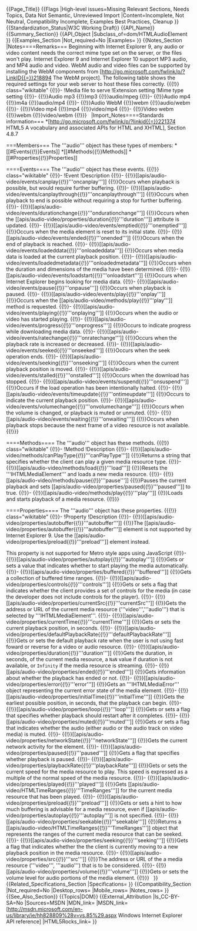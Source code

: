 {{Page_Title}}
{{Flags
|High-level issues=Missing Relevant Sections, Needs Topics, Data Not Semantic, Unreviewed Import
|Content=Incomplete, Not Neutral, Compatibility Incomplete, Examples Best Practices, Cleanup
}}
{{Standardization_Status|W3C Working Draft}}
{{API_Name}}
{{Summary_Section}}
{{API_Object
|Subclass_of=dom/HTMLAudioElement
}}
{{Examples_Section
|Not_required=No
|Examples=
}}
{{Notes_Section
|Notes====Remarks===
Beginning with Internet Explorer 9, any audio or video content needs  the correct mime type set on the server, or the files won't play. Internet Explorer 9 and  Internet Explorer 10 support MP3 audio, and  MP4 audio and video. WebM audio and video files can be supported by installing the WebM components from [http://go.microsoft.com/fwlink/p/?LinkID{{=}}218894 The WebM project]. The following table shows the required settings for your web server to host these files correctly.
{{{!}} class="wikitable"
{{!}}-
!Media file to serve
!Extension setting
!Mime type setting
{{!}}-
{{!}}Audio mp3
{{!}}mp3
{{!}}audio/mpeg
{{!}}-
{{!}}Audio mp4
{{!}}m4a
{{!}}audio/mp4
{{!}}-
{{!}}Audio WebM
{{!}}webm
{{!}}audio/webm
{{!}}-
{{!}}Video mp4
{{!}}mp4
{{!}}video/mp4
{{!}}-
{{!}}Video webm
{{!}}webm
{{!}}video/webm
{{!}}}
 
|Import_Notes====Standards information===
*[http://go.microsoft.com/fwlink/p/?linkid{{=}}221374 HTML5 A vocabulary and associated APIs for HTML and XHTML], Section 4.8.7


===Members===
The '''audio''' object has these types of members:
*[[#Events{{!}}Events]]
*[[#Methods{{!}}Methods]]
*[[#Properties{{!}}Properties]]


====Events====
The '''audio''' object has these events.
{{{!}} class="wikitable"
{{!}}-
!Event
!Description
{{!}}-
{{!}}[[apis/audio-video/events/canplay{{!}}'''oncanplay''']]
{{!}}Occurs when playback is possible, but would require further buffering.
{{!}}-
{{!}}[[apis/audio-video/events/canplaythrough{{!}}'''oncanplaythrough''']]
{{!}}Occurs when playback to end is possible without requiring a stop for further buffering.
{{!}}-
{{!}}[[apis/audio-video/events/durationchange{{!}}'''ondurationchange''']]
{{!}}Occurs when the [[apis/audio-video/properties/duration{{!}}'''duration''']] attribute is updated.
{{!}}-
{{!}}[[apis/audio-video/events/emptied{{!}}'''onemptied''']]
{{!}}Occurs when the media element is reset to its initial state.
{{!}}-
{{!}}[[apis/audio-video/events/ended{{!}}'''onended''']]
{{!}}Occurs when the end of playback is reached.
{{!}}-
{{!}}[[apis/audio-video/events/loadeddata{{!}}'''onloadeddata''']]
{{!}}Occurs when media data is loaded at the current playback position.
{{!}}-
{{!}}[[apis/audio-video/events/loadedmetadata{{!}}'''onloadedmetadata''']]
{{!}}Occurs when the duration and dimensions of the media have been determined.
{{!}}-
{{!}}[[apis/audio-video/events/loadstart{{!}}'''onloadstart''']]
{{!}}Occurs when Internet Explorer begins looking for media data.
{{!}}-
{{!}}[[apis/audio-video/events/pause{{!}}'''onpause''']]
{{!}}Occurs when playback is paused.
{{!}}-
{{!}}[[apis/audio-video/events/play{{!}}'''onplay''']]
{{!}}Occurs when the [[apis/audio-video/methods/play{{!}}'''play''']] method is requested.
{{!}}-
{{!}}[[apis/audio-video/events/playing{{!}}'''onplaying''']]
{{!}}Occurs when the audio or video has started playing.
{{!}}-
{{!}}[[apis/audio-video/events/progress{{!}}'''onprogress''']]
{{!}}Occurs to indicate progress while downloading media data.
{{!}}-
{{!}}[[apis/audio-video/events/ratechange{{!}}'''onratechange''']]
{{!}}Occurs when the playback rate is increased or decreased.
{{!}}-
{{!}}[[apis/audio-video/events/seeked{{!}}'''onseeked''']]
{{!}}Occurs when the seek operation ends.
{{!}}-
{{!}}[[apis/audio-video/events/seeking{{!}}'''onseeking''']]
{{!}}Occurs when the current playback position is moved.
{{!}}-
{{!}}[[apis/audio-video/events/stalled{{!}}'''onstalled''']]
{{!}}Occurs when the download has stopped.
{{!}}-
{{!}}[[apis/audio-video/events/suspend{{!}}'''onsuspend''']]
{{!}}Occurs if the load operation has been intentionally halted.
{{!}}-
{{!}}[[apis/audio-video/events/timeupdate{{!}}'''ontimeupdate''']]
{{!}}Occurs to indicate the current playback position.
{{!}}-
{{!}}[[apis/audio-video/events/volumechange{{!}}'''onvolumechange''']]
{{!}}Occurs when the volume is changed, or playback is muted or unmuted.
{{!}}-
{{!}}[[apis/audio-video/events/waiting{{!}}'''onwaiting''']]
{{!}}Occurs when playback stops because the next frame of a video resource is not available.
{{!}}}
 

====Methods====
The '''audio''' object has these methods.
{{{!}} class="wikitable"
{{!}}-
!Method
!Description
{{!}}-
{{!}}[[apis/audio-video/methods/canPlayType{{!}}'''canPlayType''']]
{{!}}Returns a string that specifies whether the client can play a given media resource type.
{{!}}-
{{!}}[[apis/audio-video/methods/load{{!}}'''load''']]
{{!}}Resets the '''IHTMLMediaElement''' and loads a new media resource.
{{!}}-
{{!}}[[apis/audio-video/methods/pause{{!}}'''pause''']]
{{!}}Pauses the current playback and sets [[apis/audio-video/properties/paused{{!}}'''paused''']] to true.
{{!}}-
{{!}}[[apis/audio-video/methods/play{{!}}'''play''']]
{{!}}Loads and starts playback of a media resource.
{{!}}}
 

====Properties====
The '''audio''' object has these properties.
{{{!}} class="wikitable"
{{!}}-
!Property
!Description
{{!}}-
{{!}}[[apis/audio-video/properties/autobuffer{{!}}'''autobuffer''']]
{{!}}The [[apis/audio-video/properties/autobuffer{{!}}'''autobuffer''']] element is not supported by Internet Explorer 9. Use the [[apis/audio-video/properties/preload{{!}}'''preload''']] element instead.

This property is not supported for Metro style apps using JavaScript
{{!}}-
{{!}}[[apis/audio-video/properties/autoplay{{!}}'''autoplay''']]
{{!}}Gets or sets a value that indicates whether to start playing the media automatically.
{{!}}-
{{!}}[[apis/audio-video/properties/buffered{{!}}'''buffered''']]
{{!}}Gets a collection of buffered time ranges.
{{!}}-
{{!}}[[apis/audio-video/properties/controls{{!}}'''controls''']]
{{!}}Gets or sets a flag that indicates whether the client provides a set of controls for the media (in case the developer does not include controls for the player).
{{!}}-
{{!}}[[apis/audio-video/properties/currentSrc{{!}}'''currentSrc''']]
{{!}}Gets the address or URL of the current media resource ('''video''','''audio''') that is selected by '''IHTMLMediaElement'''.
{{!}}-
{{!}}[[apis/audio-video/properties/currentTime{{!}}'''currentTime''']]
{{!}}Gets or sets the current playback position, in seconds.
{{!}}-
{{!}}[[apis/audio-video/properties/defaultPlaybackRate{{!}}'''defaultPlaybackRate''']]
{{!}}Gets or sets the default playback rate when the user is not using fast foward or reverse for a video or audio resource.
{{!}}-
{{!}}[[apis/audio-video/properties/duration{{!}}'''duration''']]
{{!}}Gets the duration, in seconds, of the current media resource, a <code>NaN</code> value if duration is not available, or <code>Infinity</code> if the media resource is streaming.
{{!}}-
{{!}}[[apis/audio-video/properties/ended{{!}}'''ended''']]
{{!}}Gets information about whether the playback has ended or not.
{{!}}-
{{!}}[[apis/audio-video/properties/error{{!}}'''error''']]
{{!}}Gets an '''IHTMLMediaError''' object representing the current error state of the media element.
{{!}}-
{{!}}[[apis/audio-video/properties/initialTime{{!}}'''initialTime''']]
{{!}}Gets the earliest possible position, in seconds, that the playback can begin.
{{!}}-
{{!}}[[apis/audio-video/properties/loop{{!}}'''loop''']]
{{!}}Gets or sets a flag that specifies whether playback should restart after it completes.
{{!}}-
{{!}}[[apis/audio-video/properties/muted{{!}}'''muted''']]
{{!}}Gets or sets a flag that indicates whether the audio (either audio or the audio track on video media) is muted.
{{!}}-
{{!}}[[apis/audio-video/properties/networkState{{!}}'''networkState''']]
{{!}}Gets the current network activity for the element.
{{!}}-
{{!}}[[apis/audio-video/properties/paused{{!}}'''paused''']]
{{!}}Gets a flag that specifies whether playback is paused.
{{!}}-
{{!}}[[apis/audio-video/properties/playbackRate{{!}}'''playbackRate''']]
{{!}}Gets or sets the current speed for the media resource to play. This speed is expressed as a multiple of the normal speed of the media resource.
{{!}}-
{{!}}[[apis/audio-video/properties/played{{!}}'''played''']]
{{!}}Gets [[apis/audio-video/HTMLTimeRanges{{!}}'''TimeRanges''']] for the current media resource that has been played.
{{!}}-
{{!}}[[apis/audio-video/properties/preload{{!}}'''preload''']]
{{!}}Gets or sets a hint to how much buffering is advisable for a media resource, even if [[apis/audio-video/properties/autoplay{{!}}'''autoplay''']] is not specified.
{{!}}-
{{!}}[[apis/audio-video/properties/seekable{{!}}'''seekable''']]
{{!}}Returns a [[apis/audio-video/HTMLTimeRanges{{!}}'''TimeRanges''']] object that represents the ranges of the current media resource that can be seeked.
{{!}}-
{{!}}[[apis/audio-video/properties/seeking{{!}}'''seeking''']]
{{!}}Gets a flag that indicates whether the the client is currently moving to a new playback position in the media resource.
{{!}}-
{{!}}[[apis/audio-video/properties/src{{!}}'''src''']]
{{!}}The address or URL of the a media resource ('''video''', '''audio''') that is to be considered.
{{!}}-
{{!}}[[apis/audio-video/properties/volume{{!}}'''volume''']]
{{!}}Gets or sets the volume level for audio portions of the media element.
{{!}}}
 
}}
{{Related_Specifications_Section
|Specifications=
}}
{{Compatibility_Section
|Not_required=No
|Desktop_rows=
|Mobile_rows=
|Notes_rows=
}}
{{See_Also_Section}}
{{Topics|DOM}}
{{External_Attribution
|Is_CC-BY-SA=No
|Sources=MSDN
|MDN_link=
|MSDN_link=[http://msdn.microsoft.com/en-us/library/ie/hh828809%28v=vs.85%29.aspx Windows Internet Explorer API reference]
|HTML5Rocks_link=
}}